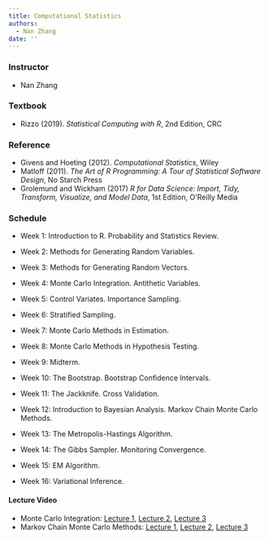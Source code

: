 ```yaml
---
title: Computational Statistics
authors:
  - Nan Zhang
date: ''
---
```


### Instructor

-   Nan Zhang

### Textbook

-   Rizzo (2019). _Statistical Computing with R_, 2nd Edition, CRC

### Reference

*   Givens and Hoeting (2012). _Computational Statistics_, Wiley
*   Matloff (2011). _The Art of R Programming: A Tour of Statistical Software Design_, No Starch Press
*   Grolemund and Wickham (2017) _R for Data Science: Import, Tidy, Transform, Visualize, and Model Data_, 1st Edition, O'Reilly Media

### Schedule

*   Week 1: Introduction to R. Probability and Statistics Review.

*   Week 2: Methods for Generating Random Variables.

*   Week 3: Methods for Generating Random Vectors.

*   Week 4: Monte Carlo Integration. Antithetic Variables.

*   Week 5: Control Variates. Importance Sampling.

*   Week 6: Stratified Sampling.

*   Week 7: Monte Carlo Methods in Estimation.

*   Week 8: Monte Carlo Methods in Hypothesis Testing.

*   Week 9: Midterm.

*   Week 10: The Bootstrap. Bootstrap Confidence Intervals.

*   Week 11: The Jackknife. Cross Validation.

*   Week 12: Introduction to Bayesian Analysis. Markov Chain Monte Carlo Methods.

*   Week 13: The Metropolis-Hastings Algorithm.

*   Week 14: The Gibbs Sampler. Monitoring Convergence.

*   Week 15: EM Algorithm.

*   Week 16: Variational Inference.

#### Lecture Video

*   Monte Carlo Integration: [Lecture 1](/static/video/stat-comp-english/MC-integration-Lecture01.mp4), [Lecture 2](/static/video/stat-comp-english/MC-integration-Lecture02.mp4), [Lecture 3](/static/video/stat-comp-english/MC-integration-Lecture03.mp4)
*   Markov Chain Monte Carlo Methods: [Lecture 1](/static/video/stat-comp-english/MCMC-Lecture01.mp4), [Lecture 2](/static/video/stat-comp-english/MCMC-Lecture02.mp4), [Lecture 3](/static/video/stat-comp-english/MCMC-Lecture03.mp4)
